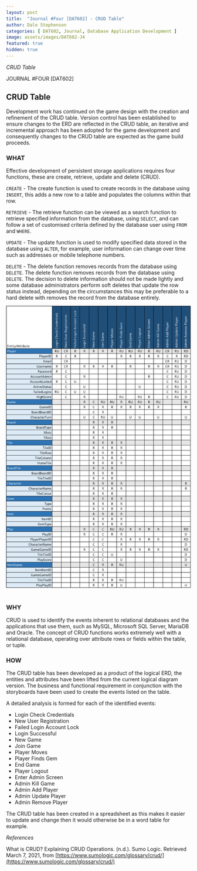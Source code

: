 ```yaml
---
layout: post
title:  "Journal #Four [DAT602] - CRUD Table" 
author: Dale Stephenson
categories: [ DAT602, Journal, Database Application Development ]
image: assets/images/DAT602-J4
featured: true
hidden: true
---
```

<i>CRUD Table</i>

JOURNAL #FOUR [DAT602]

<h2>CRUD Table</h2>

Development work has continued on the game design with the creation and refinement of the CRUD table. Version control has been established to ensure changes to the ERD are reflected in the CRUD table, an iterative and incremental approach has been adopted for the game development and consequently changes to the CRUD table are expected as the game build proceeds. 

<h3>WHAT</h3>

Effective development of persistent storage applications requires four functions, these are create, retrieve, update and delete (CRUD). 

<code>CREATE</code> - The create function is used to create records in the database using <code>INSERT</code>, this adds a new row to a table and populates the columns within that row.  

<code>RETRIEVE</code> - The retrieve function can be viewed as a search function to retrieve specified information from the database, using <code>SELECT</code>, and can follow a set of customised criteria defined by the database user using <code>FROM</code> and <code>WHERE</code>.

<code>UPDATE</code> - The update function is used to modify specified data stored in the database using <code>ALTER</code>, for example, user information can change over time such as addresses or mobile telephone numbers.

<code>DELETE</code> - The delete function removes records from the database using <code>DELETE</code>. The delete function removes records from the database using <code>DELETE</code>. The decision to delete information should not be made lightly and some database administrators perform soft deletes that update the row status instead, depending on the circumstances this may be preferable to a hard delete with removes the record from the database entirely. 

<center><img src="/assets/images/DAT602_CRUD.png" alt="Game CRUD table"></center><br>

<h3>WHY</h3>

CRUD is used to identify the events inherent to relational databases and the applications that use them, such as MySQL, Microsoft SQL Server, MariaDB and Oracle. The concept of CRUD functions works extremely well with a relational database, operating over attribute rows or fields within the table, or tuple. 

<h3>HOW</h3>

The CRUD table has been developed as a product of the logical ERD, the entities and attributes have been lifted from the current logical diagram version. The business and functional requirement in conjunction with the storyboards have been used to create the events listed on the table. 

A detailed analysis is formed for each of the identified events:

- Login Check Credentials
- New User Registration
- Failed Login Account Lock
- Login Successful
- New Game
- Join Game
- Player Moves
- Player Finds Gem
- End Game
- Player Logout
- Enter Admin Screen
- Admin Kill Game
- Admin Add Player
- Admin Update Player
- Admin Remove Player

The CRUD table has been created in a spreadsheet as this makes it easier to update and change then it would otherwise be in a word table for example. 

<i>References</i> 

What is CRUD? Explaining CRUD Operations. (n.d.). Sumo Logic. Retrieved March 7, 2021, from [https://www.sumologic.com/glossary/crud/](https://www.sumologic.com/glossary/crud/)